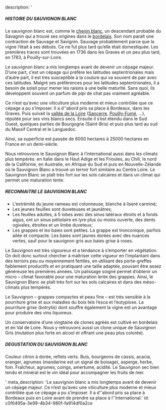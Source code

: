 description: '<h5>HISTOIRE DU SAUVIGNON BLANC</h5><p>Le sauvignon blanc est, comme le <a href="/fr/grape/chenin-blanc">chenin blanc</a>, un descendant probable du Savagnin qui a trouvé ses origines dans le&nbsp;<a href="/fr/region/bordeaux">bordelais</a>. Son nom paraît une contraction de Sauvage et Savignin. Sauvage probablement parce que la vigne l’était à ses débuts. Ce ne fut plus tard qu’elle était domestiquée. Les premières traces sont trouvées en 1736 dans les Graves et un peu plus tard, en 1783, à Pouilly-sur-Loire.</p><p>Le sauvignon blanc a mis longtemps avant de devenir un cépage majeur. D’une part, c’est un cépage qui préfère les latitudes septentrionales mais d’autre part, il est très susceptible à la coulure qui va souvent de pair avec ces latitudes. Malgré ses préférences pour les latitudes septentrionales, il a besoin de soleil pour mener les raisins à une belle maturité. Sans quoi, ils développent souvent un parfum de pipi de chat pas vraiment agréable.</p><p>Ce n’est qu’avec une viticulture plus moderne et mieux contrôlée que ce cépage a pu s’imposer. Il a d''abord pris sa place à Bordeaux, dans les Graves. Puis suivait la <a href="/fr/region/loire">vallée de la Loire</a> (<a href="/fr/region/sancerre">Sancerre</a>, <a href="fr/region/pouilly-fume">Pouilly-Fumé</a>, ...), réputée pour ses vins blancs secs. Ensuite il s’est étendu dans le Sud Ouest, quelques parties de Bourgogne (Saint-Bris) et puis plus tard au sud du Massif Central et le Languedoc. </p><p>Ainsi, sa superficie est passée de 6000 hectares à 25000 hectares en France en un demi-siècle.</p><p>Nous retrouvons le Sauvignon Blanc à l’international aussi dans les climats plus tempérés: en Italie dans le Haut Adige et les Frioules, au Chili, le nord de la Californie, en Australie, en Afrique du Sud et puis en Nouvelle-Zélande où le Sauvignon Blanc a trouvé un terroir fort similaire au Centre Loire. Le Sauvignon Blanc se plaît très fort sur les sols calcaires et dans un climat qui permet une maturation lente.</p><h5>RECONNAITRE LE SAUVIGNON BLANC</h5><ul><li>L’extrémité du jeune rameau est cotonneuse, blanche à liseré carminé;<br></li><li>Les jeunes feuilles sont duveteuses et jaunâtres;<br></li><li>Les feuilles adultes, à 5 lobes avec des sinus latéraux étroits et à fonds aigus, ont un sinus pétiolaire en lyre plus ou moins ouverte, des dents ogivales, étroites et un limbe duveteux;<br></li><li>Les grappes et les baies sont petites. La grappe est tronconique, parfois ailée et compacte. Les baies sont jaunes dorées avec des nuances vertes, sauf pour le sauvignon gris aux baies grise à roses.<br></li></ul><p>Le Sauvignon est très vigoureux et a tendance à s’emporter en végétation. On doit donc surtout chercher à maîtriser cette vigueur en l’implantant dans des terroirs peu ou moyennement fertiles, en utilisant des porte-greffes faiblement productifs et en pratiquant une taille adaptée, pouvant être assez généreuse les premières années. Un palissage soigné permet d’obtenir un micro – climat favorable pour une maturation lente des grappes. Ainsi, le Sauvignon Blanc se plaît très fort sur les sols calcaires et dans des méso-climats plus tempérés.</p><p>Le Sauvignon – grappes compactes et peau fine – est très sensible à la pourriture grise et aux maladies du bois tels l’esca et l’eutypiose. La pourriture grise (botrytis) dont souffre également la vigne est un avantage pour produire des vins liquoreux.<br></p><p>Un conservatoire d’une vingtaine de clones agréés est cultivé en bordelais et en Val de Loire. Nous y retrouvons aussi un clone unique de Sauvignon Gris (mutation plus forte en alcool et offrant une peau plus colorée).<br></p><h5>DEGUSTATION DU SAUVIGNON BLANC</h5><p>Couleur citron à dorée, reflets verts. Buis, bourgeons de cassis, acacia, oranger, agrumes (mandarine est un signal de boisage), asperge, herbe, foin. Fraîcheur, agrumes, coings, amertume, acidité. Le Sauvignon sec bien tendu et minéral est le vin idéal pour accompagner les fruits de mer.</p>'
meta_description: 'Le sauvignon blanc a mis longtemps avant de devenir un cépage majeur. Ce n’est qu’avec une viticulture plus moderne et mieux contrôlée que ce cépage a pu s’imposer. Il a d''abord pris sa place à Bordeaux puis en Loire avant de prendre sa place à l''international.'
id: c0f6495a-3e99-4b34-980f-fa914df0a2ce
